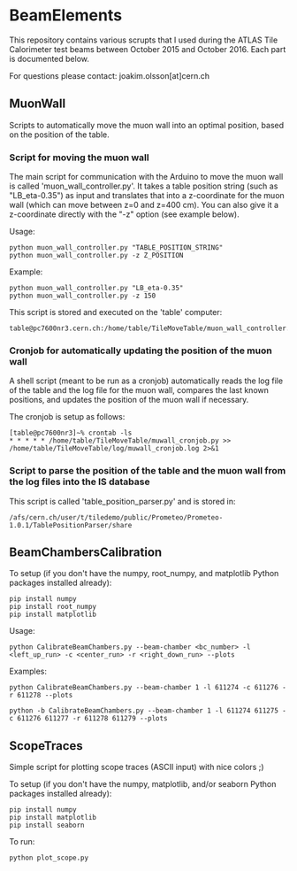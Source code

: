 # BeamElements

This repository contains various scrupts that I used during the ATLAS Tile Calorimeter test beams between October 2015 and October 2016. Each part is documented below.

For questions please contact: joakim.olsson[at]cern.ch

## MuonWall

Scripts to automatically move the muon wall into an optimal position, based on the position of the table. 

### Script for moving the muon wall
The main script for communication with the Arduino to move the muon wall is called 'muon_wall_controller.py'. It takes a table position string (such as "LB_eta-0.35") as input and translates that into a z-coordinate for the muon wall (which can move between z=0 and z=400 cm). You can also give it a z-coordinate directly with the "-z" option (see example below).

Usage:
```
python muon_wall_controller.py "TABLE_POSITION_STRING"
python muon_wall_controller.py -z Z_POSITION
```
Example:
```
python muon_wall_controller.py "LB_eta-0.35"
python muon_wall_controller.py -z 150
```

This script is stored and executed on the 'table' computer:
```
table@pc7600nr3.cern.ch:/home/table/TileMoveTable/muon_wall_controller.py 
```

### Cronjob for automatically updating the position of the muon wall
A shell script (meant to be run as a cronjob) automatically reads the log file of the table and the log file for the muon wall, compares the last known positions, and updates the position of the muon wall if necessary. 

The cronjob is setup as follows:

```
[table@pc7600nr3]~% crontab -ls
* * * * * /home/table/TileMoveTable/muwall_cronjob.py >> /home/table/TileMoveTable/log/muwall_cronjob.log 2>&1
```

### Script to parse the position of the table and the muon wall from the log files into the IS database

This script is called 'table_position_parser.py' and is stored in: 
```
/afs/cern.ch/user/t/tiledemo/public/Prometeo/Prometeo-1.0.1/TablePositionParser/share
```

## BeamChambersCalibration

To setup (if you don't have the numpy, root_numpy, and matplotlib Python packages installed already):

```
pip install numpy
pip install root_numpy
pip install matplotlib
```

Usage:
```
python CalibrateBeamChambers.py --beam-chamber <bc_number> -l <left_up_run> -c <center_run> -r <right_down_run> --plots
```

Examples:
```
python CalibrateBeamChambers.py --beam-chamber 1 -l 611274 -c 611276 -r 611278 --plots
```
```
python -b CalibrateBeamChambers.py --beam-chamber 1 -l 611274 611275 -c 611276 611277 -r 611278 611279 --plots
```



## ScopeTraces

Simple script for plotting scope traces (ASCII input) with nice colors ;)

To setup (if you don't have the numpy, matplotlib, and/or seaborn Python packages installed already):

```
pip install numpy
pip install matplotlib
pip install seaborn
```

To run:

```
python plot_scope.py
```


